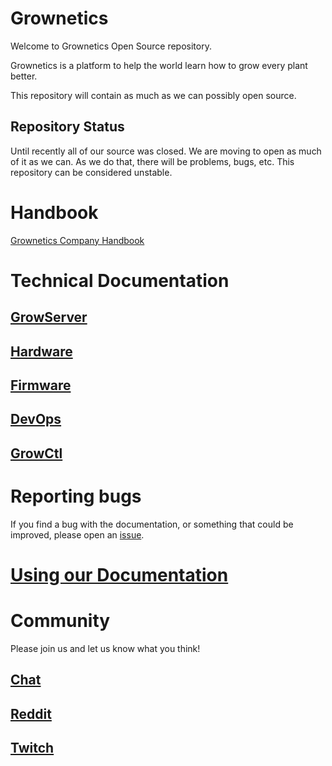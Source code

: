 # Grownetics

Welcome to Grownetics Open Source repository.

Grownetics is a platform to help the world learn how to grow every plant better.

This repository will contain as much as we can possibly open source.

## Repository Status

Until recently all of our source was closed. We are moving to open
as much of it as we can. As we do that, there will be problems, bugs,
etc. This repository can be considered unstable.

# Handbook

[Grownetics Company Handbook](http://docs.grownetics.co/)

# Technical Documentation

## [GrowServer](Server/README.md)
## [Hardware](Hardware/README.md)
## [Firmware](Firmware/README.md)
## [DevOps](DevOps/README.md)
## [GrowCtl](src/code.cropcircle.io/grownetics/growctl/README.md)

# Reporting bugs

If you find a bug with the documentation, or something that could be improved, please open an [issue](https://code.cropcircle.io/Grownetics/Grownetics/issues).

# [Using our Documentation](http://docs.grownetics.co/documentation/)

# Community

Please join us and let us know what you think!

## [Chat](https://grownetics.zulipchat.com/)
## [Reddit](https://reddit.com/r/Grownetics/)
## [Twitch](https://www.twitch.tv/nickbusey/)

